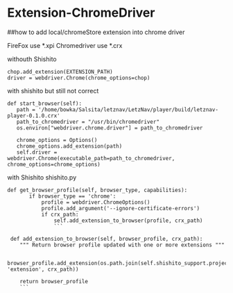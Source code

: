 # Extension-ChromeDriver
##how to add local/chromeStore extension into chrome driver
 
FireFox use *.xpi
Chromedriver use *.crx 
 
withouth Shishito
```chop = webdriver.ChromeOptions()
chop.add_extension(EXTENSION_PATH)
driver = webdriver.Chrome(chrome_options=chop)
```


with shishito but still not correct 
 ```
 def start_browser(self):
    path = '/home/bowka/Salsita/letznav/LetzNav/player/build/letznav-player-0.1.0.crx'
    path_to_chromedriver = "/usr/bin/chromedriver"
    os.environ["webdriver.chrome.driver"] = path_to_chromedriver
    
    chrome_options = Options()
    chrome_options.add_extension(path)
    self.driver = webdriver.Chrome(executable_path=path_to_chromedriver, chrome_options=chrome_options)
```
        
 with Shishito
 shishito.py
 ```
 def get_browser_profile(self, browser_type, capabilities):
        if browser_type == 'chrome':
            profile = webdriver.ChromeOptions()
            profile.add_argument('--ignore-certificate-errors')
            if crx_path:
                self.add_extension_to_browser(profile, crx_path)
                ```
 
 ```
     def add_extension_to_browser(self, browser_profile, crx_path):
        """ Return browser profile updated with one or more extensions """

        browser_profile.add_extension(os.path.join(self.shishito_support.project_root, 'extension', crx_path))

        return browser_profile
        ```
        
